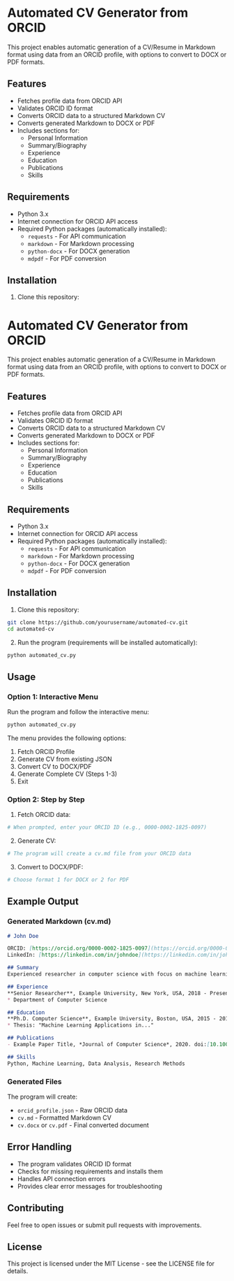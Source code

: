 # Automated CV Generator from ORCID

This project enables automatic generation of a CV/Resume in Markdown format using data from an ORCID profile, with options to convert to DOCX or PDF formats.

## Features

- Fetches profile data from ORCID API
- Validates ORCID ID format
- Converts ORCID data to a structured Markdown CV
- Converts generated Markdown to DOCX or PDF
- Includes sections for:
  - Personal Information
  - Summary/Biography
  - Experience
  - Education
  - Publications
  - Skills

## Requirements

- Python 3.x
- Internet connection for ORCID API access
- Required Python packages (automatically installed):
  - `requests` - For API communication
  - `markdown` - For Markdown processing
  - `python-docx` - For DOCX generation
  - `mdpdf` - For PDF conversion

## Installation

1. Clone this repository:

# Automated CV Generator from ORCID

This project enables automatic generation of a CV/Resume in Markdown format using data from an ORCID profile, with options to convert to DOCX or PDF formats.

## Features

- Fetches profile data from ORCID API
- Validates ORCID ID format
- Converts ORCID data to a structured Markdown CV
- Converts generated Markdown to DOCX or PDF
- Includes sections for:
  - Personal Information
  - Summary/Biography
  - Experience
  - Education
  - Publications
  - Skills

## Requirements

- Python 3.x
- Internet connection for ORCID API access
- Required Python packages (automatically installed):
  - `requests` - For API communication
  - `markdown` - For Markdown processing
  - `python-docx` - For DOCX generation
  - `mdpdf` - For PDF conversion

## Installation

1. Clone this repository:
```bash
git clone https://github.com/yourusername/automated-cv.git
cd automated-cv
```

2. Run the program (requirements will be installed automatically):
```bash
python automated_cv.py
```

## Usage

### Option 1: Interactive Menu
Run the program and follow the interactive menu:
```bash
python automated_cv.py
```

The menu provides the following options:
1. Fetch ORCID Profile
2. Generate CV from existing JSON
3. Convert CV to DOCX/PDF
4. Generate Complete CV (Steps 1-3)
5. Exit

### Option 2: Step by Step

1. Fetch ORCID data:
```bash
# When prompted, enter your ORCID ID (e.g., 0000-0002-1825-0097)
```

2. Generate CV:
```bash
# The program will create a cv.md file from your ORCID data
```

3. Convert to DOCX/PDF:
```bash
# Choose format 1 for DOCX or 2 for PDF
```

## Example Output

### Generated Markdown (cv.md)
```markdown
# John Doe

ORCID: [https://orcid.org/0000-0002-1825-0097](https://orcid.org/0000-0002-1825-0097)
LinkedIn: [https://linkedin.com/in/johndoe](https://linkedin.com/in/johndoe)

## Summary
Experienced researcher in computer science with focus on machine learning...

## Experience
**Senior Researcher**, Example University, New York, USA, 2018 - Present
* Department of Computer Science

## Education
**Ph.D. Computer Science**, Example University, Boston, USA, 2015 - 2018
* Thesis: "Machine Learning Applications in..."

## Publications
- Example Paper Title, *Journal of Computer Science*, 2020. doi:[10.1000/example](https://doi.org/10.1000/example)

## Skills
Python, Machine Learning, Data Analysis, Research Methods
```

### Generated Files
The program will create:
- `orcid_profile.json` - Raw ORCID data
- `cv.md` - Formatted Markdown CV
- `cv.docx` or `cv.pdf` - Final converted document

## Error Handling

- The program validates ORCID ID format
- Checks for missing requirements and installs them
- Handles API connection errors
- Provides clear error messages for troubleshooting

## Contributing

Feel free to open issues or submit pull requests with improvements.

## License

This project is licensed under the MIT License - see the LICENSE file for details.
